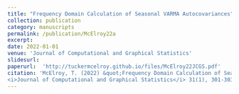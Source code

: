 ```yaml
---
title: "Frequency Domain Calculation of Seasonal VARMA Autocovariances"
collection: publication
category: manuscripts
permalink: /publication/McElroy22a
excerpt: 
date: 2022-01-01
venue: 'Journal of Computational and Graphical Statistics'
slidesurl: 
paperurl:  'http://tuckermcelroy.github.io/files/McElroy22JCGS.pdf'
citation: 'McElroy, T. (2022) &quot;Frequency Domain Calculation of Seasonal VARMA Autocovariances.&quot; 
<i>Journal of Computational and Graphical Statistics</i> 31(1), 301-303.'
---
```

